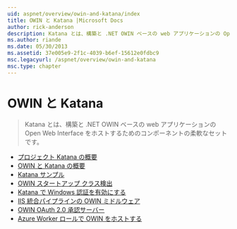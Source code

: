 ```yaml
---
uid: aspnet/overview/owin-and-katana/index
title: OWIN と Katana |Microsoft Docs
author: rick-anderson
description: Katana とは、構築と .NET OWIN ベースの web アプリケーションの Open Web Interface をホストするためのコンポーネントの柔軟なセットです。
ms.author: riande
ms.date: 05/30/2013
ms.assetid: 37e005e9-2f1c-4039-b6ef-15612e0fdbc9
msc.legacyurl: /aspnet/overview/owin-and-katana
msc.type: chapter
---
```

<a name="owin-and-katana"></a>OWIN と Katana
====================
> Katana とは、構築と .NET OWIN ベースの web アプリケーションの Open Web Interface をホストするためのコンポーネントの柔軟なセットです。


- [プロジェクト Katana の概要](an-overview-of-project-katana.md)
- [OWIN と Katana の概要](getting-started-with-owin-and-katana.md)
- [Katana サンプル](katana-samples.md)
- [OWIN スタートアップ クラス検出](owin-startup-class-detection.md)
- [Katana で Windows 認証を有効にする](enabling-windows-authentication-in-katana.md)
- [IIS 統合パイプラインの OWIN ミドルウェア](owin-middleware-in-the-iis-integrated-pipeline.md)
- [OWIN OAuth 2.0 承認サーバー](owin-oauth-20-authorization-server.md)
- [Azure Worker ロールで OWIN をホストする](host-owin-in-an-azure-worker-role.md)
